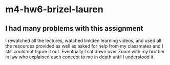 # m4-hw6-brizel-lauren

## I had many problems with this assignment
I rewatched all the lectures, watched linkden learning videos, and used all the resources provided as well as asked for help from my classmates and I still could not figure it out. Eventually I sat down over Zoom with my brother in law who explained each concept to me in depth until I understood it. 